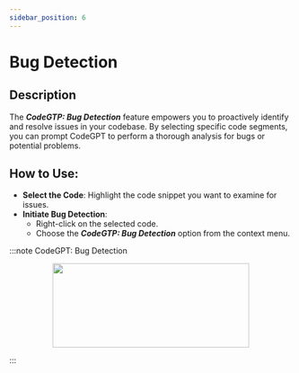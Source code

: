 ```yaml
---
sidebar_position: 6
---
```


# Bug Detection

## Description
The ***CodeGTP: Bug Detection*** feature empowers you to proactively identify and resolve issues in your codebase. By selecting specific code segments, you can prompt CodeGPT to perform a thorough analysis for bugs or potential problems.

## How to Use:
- **Select the Code**: Highlight the code snippet you want to examine for issues.
- **Initiate Bug Detection**:
    - Right-click on the selected code.
    - Choose the ***CodeGTP: Bug Detection*** option from the context menu.

:::note CodeGPT: Bug Detection
<p align="center">
      <img width="350" height="150" src="https://github.com/davila7/code-gpt-docs/assets/6216945/fad033c3-16b9-4f27-a4ff-1033e3bb67eb" />
</p>
:::


